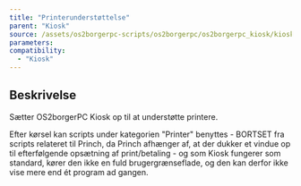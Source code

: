```yaml
---
title: "Printerunderstøttelse"
parent: "Kiosk"
source: /assets/os2borgerpc-scripts/os2borgerpc/os2borgerpc_kiosk/kiosk_printer_support.sh
parameters:
compatibility:
  - "Kiosk"
---
```


## Beskrivelse
Sætter OS2borgerPC Kiosk op til at understøtte printere.

Efter kørsel kan scripts under kategorien "Printer" benyttes - BORTSET fra scripts relateret til Princh, da Princh afhænger af, at der dukker et vindue op til efterfølgende opsætning af print/betaling - og som Kiosk fungerer som standard, kører den ikke en fuld brugergrænseflade, og den kan derfor ikke vise mere end ét program ad gangen.